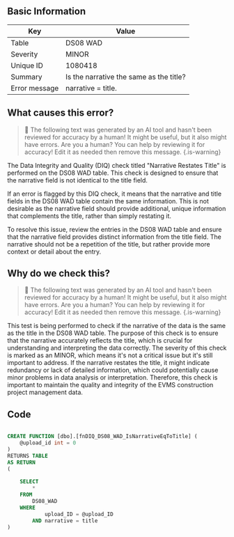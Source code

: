 ## Basic Information
| Key         | Value          |
|-------------|----------------|
| Table       | DS08 WAD |
| Severity    | MINOR |
| Unique ID   | 1080418   |
| Summary     | Is the narrative the same as the title? |
| Error message | narrative = title. |

## What causes this error?

> :robot: The following text was generated by an AI tool and hasn't been reviewed for accuracy by a human! It might be useful, but it also might have errors. Are you a human? You can help by reviewing it for accuracy! Edit it as needed then remove this message.
{.is-warning}

The Data Integrity and Quality (DIQ) check titled "Narrative Restates Title" is performed on the DS08 WAD table. This check is designed to ensure that the narrative field is not identical to the title field. 

If an error is flagged by this DIQ check, it means that the narrative and title fields in the DS08 WAD table contain the same information. This is not desirable as the narrative field should provide additional, unique information that complements the title, rather than simply restating it. 

To resolve this issue, review the entries in the DS08 WAD table and ensure that the narrative field provides distinct information from the title field. The narrative should not be a repetition of the title, but rather provide more context or detail about the entry.
## Why do we check this?

> :robot: The following text was generated by an AI tool and hasn't been reviewed for accuracy by a human! It might be useful, but it also might have errors. Are you a human? You can help by reviewing it for accuracy! Edit it as needed then remove this message.
{.is-warning}

This test is being performed to check if the narrative of the data is the same as the title in the DS08 WAD table. The purpose of this check is to ensure that the narrative accurately reflects the title, which is crucial for understanding and interpreting the data correctly. The severity of this check is marked as an MINOR, which means it's not a critical issue but it's still important to address. If the narrative restates the title, it might indicate redundancy or lack of detailed information, which could potentially cause minor problems in data analysis or interpretation. Therefore, this check is important to maintain the quality and integrity of the EVMS construction project management data.
## Code

```sql

CREATE FUNCTION [dbo].[fnDIQ_DS08_WAD_IsNarrativeEqToTitle] (
	@upload_id int = 0
)
RETURNS TABLE
AS RETURN
(
	
	SELECT 
		*
	FROM
		DS08_WAD
	WHERE
			upload_ID = @upload_ID  
		AND	narrative = title
)
```
